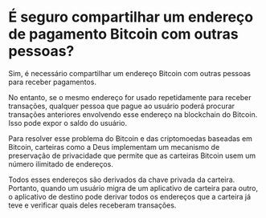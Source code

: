 # É seguro compartilhar um endereço de pagamento Bitcoin com outras pessoas?

Sim, é necessário compartilhar um endereço Bitcoin com outras pessoas para receber pagamentos.

No entanto, se o mesmo endereço for usado repetidamente para receber transações, qualquer pessoa que pague ao usuário poderá procurar transações anteriores envolvendo esse endereço na blockchain do Bitcoin. Isso pode expor o saldo do usuário.

Para resolver esse problema do Bitcoin e das criptomoedas baseadas em Bitcoin, carteiras como a Deus implementam um mecanismo de preservação de privacidade que permite que as carteiras Bitcoin usem um número ilimitado de endereços.

Todos esses endereços são derivados da chave privada da carteira. Portanto, quando um usuário migra de um aplicativo de carteira para outro, o aplicativo de destino pode derivar todos os endereços que a carteira já teve e verificar quais deles receberam transações.